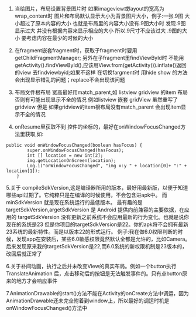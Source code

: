 1. 当给图片，布局设置背景图片时 如果imageview或layout的宽高为wrap_content时 图片和布局默认显示大小为背景图片大小，例子:一张.9图
大小超过了原本内容的大小 也就是布局里的内容大小没有.9图大小时 发现.9图显示过大 并没有根据内容来显示相应的大小 所以.9尺寸不应该过大
.9图的大小 要考虑内容在最少的时候的大小

2. 在fragment嵌套fragment时，获取子fragment时要用getChildFragmentManager; 另外在子fragment里findViewById时
不能用getActivity().findViewById(),应该用View.from(getActivity()).inflate()返回的view 去findviewbyid;如果不这样 在切换fargment时
用hide show 的方法 会出现显示错乱的问题；replace不会出现该问题

3. 布局文件根布局 宽高最好用match_parent,如 listview gridview 的item 布局 否则有可能出现显示不全的情况 例如listview 嵌套 gridView 虽然重写了gridview 但是 如果gridview的item根布局没有match_parent 会出现item显示不全的情况

4. onResume里获取不到 控件的坐标的，最好在onWindowFocusChanged方法里获取,如:
```
public void onWindowFocusChanged(boolean hasFocus) {
		super.onWindowFocusChanged(hasFocus);
		int [] location = new int[2];
		img.getLocationOnScreen(location);
		Log.i("onWindowFocusChanged", "img x:y " + location[0]+ ":" + location[1]);
	}
```

5.关于 compileSdkVersion,这是编译器所用的版本，最好用最新版，以便于知道哪些api过期了。它纯粹只是在编译的时候使用，不会包含进apk中。
    而 minSdkVersion 就是现在系统运行的最低版本。
    最有趣的是 targetSdkVersion,argetSdkVersion 是 Android 提供向前兼容的主要依据，在应用的 targetSdkVersion 没有更新之前系统不会应用最新的行为变化。也就是说你现在的系统是23 但是你项目的targetSdkVersion是22。你的apk将不会拥有最新23系统的最新特性。而是以版本22的形式运行。
    例子:我在做6.0权限判断的时候，发现app在安装后，某些6.0敏感权限竟然默认全都是允许的，比如Camera。后来发现原来我的targetSdkVersion是22,而6.0系统的新权限机制是23版本的，改回后就正常了

6.关于补间动画，执行之后并未改变View的真实布局。例如一个button执行TranslateAnimation 后，点击移动后的按钮是无法触发事件的。只有点button原来的地方才会响应事件

7.AnimationDrawable的start()方法不能在Activity的onCreate方法中调运，因为AnimationDrawable还未完全附着到window上，所以最好的调运时机是onWindowFocusChanged()方法中